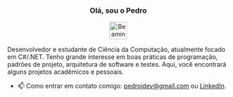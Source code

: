 <div align="center">
  <h3>Olá, sou o Pedro</h3>
  <img src="https://raw.githubusercontent.com/Tarikul-Islam-Anik/Animated-Fluent-Emojis/master/Emojis/Smilies/Beaming%20Face%20with%20Smiling%20Eyes.png" alt="Beaming Face with Smiling Eyes" width="40" height="40" />
</div>

Desenvolvedor e estudante de Ciência da Computação, atualmente focado em C#/.NET. Tenho grande interesse em boas práticas de programação, padrões de projeto, arquitetura de software e testes. Aqui, você encontrará alguns projetos acadêmicos e pessoais.

- 📫 Como entrar em contato comigo: pedrojdev@gmail.com ou [LinkedIn](https://www.linkedin.com/in/pedrojdev).
